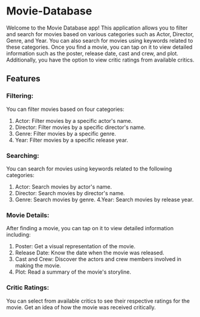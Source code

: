 # Movie-Database

Welcome to the Movie Database app! This application allows you to filter and search for movies based on various categories such as Actor, Director, Genre, and Year. You can also search for movies using keywords related to these categories. Once you find a movie, you can tap on it to view detailed information such as the poster, release date, cast and crew, and plot. Additionally, you have the option to view critic ratings from available critics.

## Features
### Filtering:
 You can filter movies based on four categories:

1. Actor: Filter movies by a specific actor's name. 
2. Director: Filter movies by a specific director's name.
3. Genre: Filter movies by a specific genre.
4. Year: Filter movies by a specific release year.
### Searching: 
You can search for movies using keywords related to the following categories:

1. Actor: Search movies by actor's name.
2. Director: Search movies by director's name.
3. Genre: Search movies by genre.
4.Year: Search movies by release year.
### Movie Details: 
After finding a movie, you can tap on it to view detailed information including:

1. Poster: Get a visual representation of the movie.
2. Release Date: Know the date when the movie was released.
3. Cast and Crew: Discover the actors and crew members involved in making the movie.
4. Plot: Read a summary of the movie's storyline.
### Critic Ratings: 
You can select from available critics to see their respective ratings for the movie. Get an idea of how the movie was received critically.
